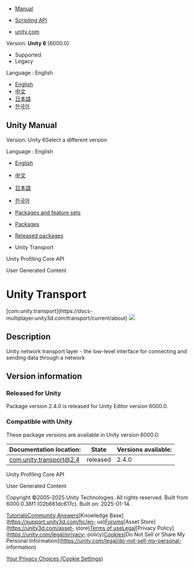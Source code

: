[](https://docs.unity3d.com)

  * [Manual](../Manual/index.html)
  * [Scripting API](../ScriptReference/index.html)

  * [unity.com](https://unity.com/)

Version: **Unity 6** (6000.0)

  * Supported
  * Legacy

Language : English

  * [English](/Manual/com.unity.transport.html)
  * [中文](/cn/current/Manual/com.unity.transport.html)
  * [日本語](/ja/current/Manual/com.unity.transport.html)
  * [한국어](/kr/current/Manual/com.unity.transport.html)

[](https://docs.unity3d.com)

## Unity Manual

Version: Unity 6Select a different version

Language : English

  * [English](/Manual/com.unity.transport.html)
  * [中文](/cn/current/Manual/com.unity.transport.html)
  * [日本語](/ja/current/Manual/com.unity.transport.html)
  * [한국어](/kr/current/Manual/com.unity.transport.html)

  * [Packages and feature sets](PackagesList.html)
  * [Packages](Packages-all.html)
  * [Released packages](pack-safe.html)
  * Unity Transport 

[](com.unity.profiling.core.html)

Unity Profiling Core API

[](com.unity.services.ugc.html)

User Generated Content

# Unity Transport

[com.unity.transport](https://docs-
multiplayer.unity3d.com/transport/current/about)
![](../uploads/Main/iconRel.png)

## Description

Unity network transport layer - the low-level interface for connecting and
sending data through a network

## Version information

### Released for Unity

Package version 2.4.0 is released for Unity Editor version 6000.0.

### Compatible with Unity

These package versions are available in Unity version 6000.0:

**Documentation location:** | **State** | **Versions available:**  
---|---|---  
[com.unity.transport@2.4](https://docs-multiplayer.unity3d.com/transport/current/about) | released | 2.4.0  
  
[](com.unity.profiling.core.html)

Unity Profiling Core API

[](com.unity.services.ugc.html)

User Generated Content

Copyright ©2005-2025 Unity Technologies. All rights reserved. Built from
6000.0.36f1 (02b661dc617c). Built on: 2025-01-14.

[Tutorials](https://learn.unity.com/)[Community
Answers](https://answers.unity3d.com)[Knowledge
Base](https://support.unity3d.com/hc/en-
us)[Forums](https://forum.unity3d.com)[Asset Store](https://unity3d.com/asset-
store)[Terms of
use](https://docs.unity3d.com/Manual/TermsOfUse.html)[Legal](https://unity.com/legal)[Privacy
Policy](https://unity.com/legal/privacy-
policy)[Cookies](https://unity.com/legal/cookie-policy)[Do Not Sell or Share
My Personal Information](https://unity.com/legal/do-not-sell-my-personal-
information)

[Your Privacy Choices (Cookie Settings)](javascript:void\(0\);)


